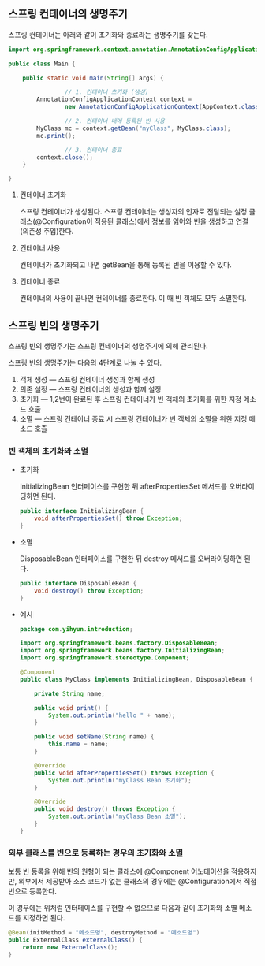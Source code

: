 ## 스프링 컨테이너의 생명주기

스프링 컨테이너는 아래와 같이 초기화와 종료라는 생명주기를 갖는다.

```java
import org.springframework.context.annotation.AnnotationConfigApplicationContext;

public class Main {

    public static void main(String[] args) {

				// 1. 컨테이너 초기화 (생성)
        AnnotationConfigApplicationContext context =
                new AnnotationConfigApplicationContext(AppContext.class);

				// 2. 컨테이너 내에 등록된 빈 사용
        MyClass mc = context.getBean("myClass", MyClass.class);
        mc.print();

				// 3. 컨테이너 종료
        context.close();
    }

}
```

1. 컨테이너 초기화
    
    스프링 컨테이너가 생성된다. 스프링 컨테이너는 생성자의 인자로 전달되는 설정 클래스(@Configuration이 적용된 클래스)에서 정보를 읽어와 빈을 생성하고 연결(의존성 주입)한다.
    
2. 컨테이너 사용
    
    컨테이너가 초기화되고 나면 getBean을 통해 등록된 빈을 이용할 수 있다.
    
3. 컨테이너 종료
    
    컨테이너의 사용이 끝나면 컨테이너를 종료한다. 이 때 빈 객체도 모두 소멸한다.
    

## 스프링 빈의 생명주기

스프링 빈의 생명주기는 스프링 컨테이너의 생명주기에 의해 관리된다.

스프링 빈의 생명주기는 다음의 4단계로 나눌 수 있다.

1. 객체 생성 — 스프링 컨테이너 생성과 함께 생성
2. 의존 설정 — 스프링 컨테이너의 생성과 함께 설정
3. 초기화 — 1,2번이 완료된 후 스프링 컨테이너가 빈 객체의 초기화를 위한 지정 메소드 호출
4. 소멸 — 스프링 컨테이너 종료 시 스프링 컨테이너가 빈 객체의 소멸을 위한 지정 메소드 호출

### 빈 객체의 초기화와 소멸

- 초기화
    
    InitializingBean 인터페이스를 구현한 뒤 afterPropertiesSet 메서드를 오버라이딩하면 된다.
    
    ```java
    public interface InitializingBean {
    	void afterPropertiesSet() throw Exception;
    }
    ```
    
- 소멸
    
    DisposableBean 인터페이스를 구현한 뒤 destroy 메서드를 오버라이딩하면 된다.
    
    ```java
    public interface DisposableBean {
    	void destroy() throw Exception;
    }
    ```
    
- 예시
    
    ```java
    package com.yihyun.introduction;
    
    import org.springframework.beans.factory.DisposableBean;
    import org.springframework.beans.factory.InitializingBean;
    import org.springframework.stereotype.Component;
    
    @Component
    public class MyClass implements InitializingBean, DisposableBean {
    
        private String name;
    
        public void print() {
            System.out.println("hello " + name);
        }
    
        public void setName(String name) {
            this.name = name;
        }
    
        @Override
        public void afterPropertiesSet() throws Exception {
            System.out.println("myClass Bean 초기화");
        }
    
        @Override
        public void destroy() throws Exception {
            System.out.println("myClass Bean 소멸");
        }
    }
    
    ```
    

### 외부 클래스를 빈으로 등록하는 경우의 초기화와 소멸

보통 빈 등록을 위해 빈의 원형이 되는 클래스에 @Component 어노테이션을 적용하지만, 외부에서 제공받아 소스 코드가 없는 클래스의 경우에는 @Configuration에서 직접 빈으로 등록한다.

이 경우에는 위처럼 인터페이스를 구현할 수 없으므로 다음과 같이 초기화와 소멸 메소드를 지정하면 된다.

```java
@Bean(initMethod = "메소드명", destroyMethod = "메소드명")
public ExternalClass externalClass() {
	return new ExternelClass();
}
```
